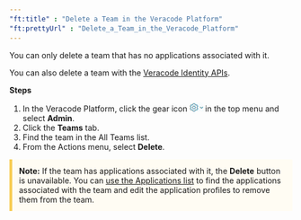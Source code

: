 ```yaml
---
"ft:title" : "Delete a Team in the Veracode Platform"
"ft:prettyUrl" : "Delete_a_Team_in_the_Veracode_Platform"
---
```


You can only delete a team that has no applications associated with it.

You can also delete a team with the [Veracode Identity APIs](https://docs.veracode.com/r/c_identity_delete_team).

<p font-size="13pt"><b>Steps</b></p>

1. In the Veracode Platform, click the gear icon ![](../../images/gear_icon_platform.png) in the top menu and select **Admin**.
2. Click the **Teams** tab.
3. Find the team in the All Teams list.
4. From the Actions menu, select **Delete**.

<p style="background-color:#FFFCF3; padding: 12px; border-left: 5px solid #F7CD55;">
<b>Note:</b> If the team has applications associated with it, the <b>Delete</b> button is unavailable. You can <a href="https://docs.veracode.com/r/using_applist">use the Applications list</a> to find the applications associated with the team and edit the application profiles to remove them from the team.
</p>